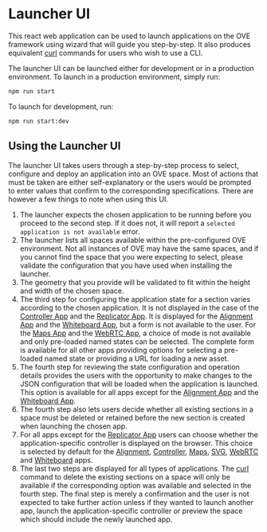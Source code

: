 # Launcher UI

This react web application can be used to launch applications on the OVE framework using wizard that will guide you step-by-step. It also produces equivalent [curl](https://curl.haxx.se/docs/manpage.html) commands for users who wish to use a CLI.

The launcher UI can be launched either for development or in a production environment. To launch in a production environment, simply run:

```sh
npm run start
```

To launch for development, run:

```sh
npm run start:dev
```

## Using the Launcher UI

The launcher UI takes users through a step-by-step process to select, configure and deploy an application into an OVE space. Most of actions that must be taken are either self-explanatory or the users would be prompted to enter values that confirm to the corresponding specifications. There are however a few things to note when using this UI.

1. The launcher expects the chosen application to be running before you proceed to the second step. If it does not, it will report a `selected application is not available` error.
2. The launcher lists all spaces available within the pre-configured OVE environment. Not all instances of OVE may have the same spaces, and if you cannot find the space that you were expecting to select, please validate the configuration that you have used when installing the launcher.
3. The geometry that you provide will be validated to fit within the height and width of the chosen space.
4. The third step for configuring the application state for a section varies according to the chosen application. It is not displayed in the case of the [Controller App](https://ove.readthedocs.io/en/stable/ove-apps/packages/ove-app-controller/README.html) and the [Replicator App](https://ove.readthedocs.io/en/stable/ove-apps/packages/ove-app-replicator/README.html). It is displayed for the [Alignment App](https://ove.readthedocs.io/en/stable/ove-apps/packages/ove-app-alignment/README.html) and the [Whiteboard App](https://ove.readthedocs.io/en/stable/ove-apps/packages/ove-app-whiteboard/README.html), but a form is not available to the user. For the [Maps App](https://ove.readthedocs.io/en/stable/ove-apps/packages/ove-app-maps/README.html) and the [WebRTC App](https://ove.readthedocs.io/en/stable/ove-apps/packages/ove-app-webrtc/README.html), a choice of mode is not available and only pre-loaded named states can be selected. The complete form is available for all other apps providing options for selecting a pre-loaded named state or providing a URL for loading a new asset.
5. The fourth step for reviewing the state configuration and operation details provides the users with the opportunity to make changes to the JSON configuration that will be loaded when the application is launched. This option is available for all apps except for the [Alignment App](https://ove.readthedocs.io/en/stable/ove-apps/packages/ove-app-alignment/README.html) and the [Whiteboard App](https://ove.readthedocs.io/en/stable/ove-apps/packages/ove-app-whiteboard/README.html).
6. The fourth step also lets users decide whether all existing sections in a space must be deleted or retained before the new section is created when launching the chosen app.
7. For all apps except for the [Replicator App](https://ove.readthedocs.io/en/stable/ove-apps/packages/ove-app-replicator/README.html) users can choose whether the application-specific controller is displayed on the browser. This choice is selected by default for the [Alignment](https://ove.readthedocs.io/en/stable/ove-apps/packages/ove-app-alignment/README.html), [Controller](https://ove.readthedocs.io/en/stable/ove-apps/packages/ove-app-controller/README.html), [Maps](https://ove.readthedocs.io/en/stable/ove-apps/packages/ove-app-maps/README.html), [SVG](https://ove.readthedocs.io/en/stable/ove-apps/packages/ove-app-svg/README.html), [WebRTC](https://ove.readthedocs.io/en/stable/ove-apps/packages/ove-app-webrtc/README.html) and [Whiteboard](https://ove.readthedocs.io/en/stable/ove-apps/packages/ove-app-whiteboard/README.html) apps.
8. The last two steps are displayed for all types of applications. The [curl](https://curl.haxx.se/docs/manpage.html) command to delete the existing sections on a space will only be available if the corresponding option was available and selected in the fourth step. The final step is merely a confirmation and the user is not expected to take further action unless if they wanted to launch another app, launch the application-specific controller or preview the space which should include the newly launched app.
